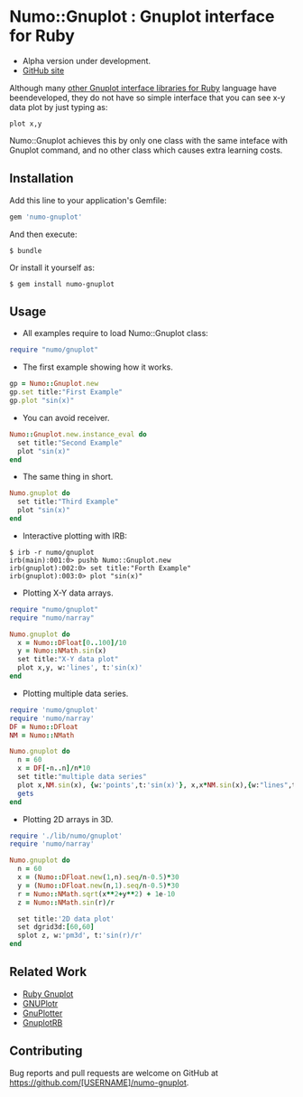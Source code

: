 # Numo::Gnuplot : Gnuplot interface for Ruby

* Alpha version under development.
* [GitHub site](https://github.com/masa16/numo-gnuplot)

Although many [other Gnuplot interface libraries for Ruby](https://github.com/masa16/numo-gnuplot#related-work)
language have beendeveloped, they do not have so simple interface that
you can see x-y data plot by just typing as:

    plot x,y

Numo::Gnuplot achieves this by only one class with the same inteface
with Gnuplot command, and no other class which causes extra learning
costs.

## Installation

Add this line to your application's Gemfile:

```ruby
gem 'numo-gnuplot'
```

And then execute:

    $ bundle

Or install it yourself as:

    $ gem install numo-gnuplot

## Usage

* All examples require to load Numo::Gnuplot class:
```ruby
require "numo/gnuplot"
```

* The first example showing how it works.
```ruby
gp = Numo::Gnuplot.new
gp.set title:"First Example"
gp.plot "sin(x)"
```

* You can avoid receiver.
```ruby
Numo::Gnuplot.new.instance_eval do
  set title:"Second Example"
  plot "sin(x)"
end
```

* The same thing in short.
```ruby
Numo.gnuplot do
  set title:"Third Example"
  plot "sin(x)"
end
```

* Interactive plotting with IRB:
```
$ irb -r numo/gnuplot
irb(main):001:0> pushb Numo::Gnuplot.new
irb(gnuplot):002:0> set title:"Forth Example"
irb(gnuplot):003:0> plot "sin(x)"
```

* Plotting X-Y data arrays.
```ruby
require "numo/gnuplot"
require "numo/narray"

Numo.gnuplot do
  x = Numo::DFloat[0..100]/10
  y = Numo::NMath.sin(x)
  set title:"X-Y data plot"
  plot x,y, w:'lines', t:'sin(x)'
end
```

* Plotting multiple data series.
```ruby
require 'numo/gnuplot'
require 'numo/narray'
DF = Numo::DFloat
NM = Numo::NMath

Numo.gnuplot do
  n = 60
  x = DF[-n..n]/n*10
  set title:"multiple data series"
  plot x,NM.sin(x), {w:'points',t:'sin(x)'}, x,x*NM.sin(x),{w:"lines",t:'x*sin(x)'}
  gets
end
```

* Plotting 2D arrays in 3D.
```ruby
require './lib/numo/gnuplot'
require 'numo/narray'

Numo.gnuplot do
  n = 60
  x = (Numo::DFloat.new(1,n).seq/n-0.5)*30
  y = (Numo::DFloat.new(n,1).seq/n-0.5)*30
  r = Numo::NMath.sqrt(x**2+y**2) + 1e-10
  z = Numo::NMath.sin(r)/r

  set title:'2D data plot'
  set dgrid3d:[60,60]
  splot z, w:'pm3d', t:'sin(r)/r'
end
```

## Related Work

* [Ruby Gnuplot](https://github.com/rdp/ruby_gnuplot/tree/master)
* [GNUPlotr](https://github.com/pbosetti/gnuplotr)
* [GnuPlotter](https://github.com/maasha/gnuplotter)
* [GnuplotRB](https://github.com/dilcom/gnuplotrb)

## Contributing

Bug reports and pull requests are welcome on GitHub at
https://github.com/[USERNAME]/numo-gnuplot.

